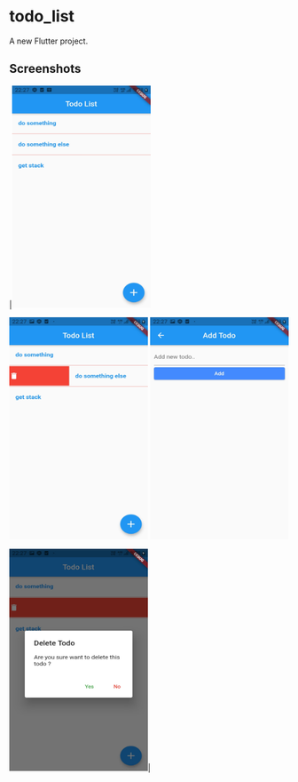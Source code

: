 # todo_list

A new Flutter project.

## Screenshots 

<!-- ![Screenshots](./screenshot/ss1.jpeg )-->

|<img src="./screenshot/ss1.jpeg" alt="screenshot" width="250" height='400'/>

<img src="./screenshot/ss2.jpeg" alt="screenshot" width="250" height='400'/>

<img src="./screenshot/ss3.jpeg" alt="screenshot" width="250" height='400'/>

<img src="./screenshot/ss4.jpeg" alt="screenshot" width="250" height='400'/>|